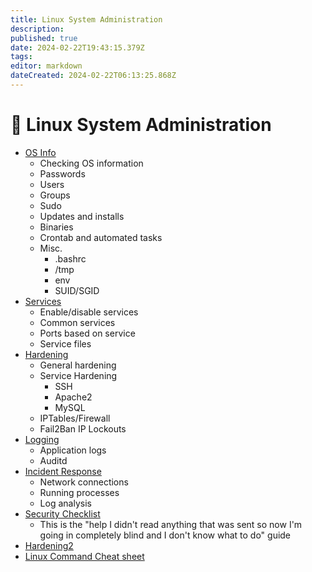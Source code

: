 ```yaml
---
title: Linux System Administration
description: 
published: true
date: 2024-02-22T19:43:15.379Z
tags: 
editor: markdown
dateCreated: 2024-02-22T06:13:25.868Z
---
```


# 🐧 Linux System Administration

- [OS Info](os-info.md)
	- Checking OS information
	- Passwords
	- Users
	- Groups
	- Sudo
	- Updates and installs
	- Binaries
	- Crontab and automated tasks
	- Misc.
		- .bashrc
		- /tmp
		- env
		- SUID/SGID
- [Services](services.md)
	- Enable/disable services
	- Common services
	- Ports based on service
	- Service files
- [Hardening](hardening.md)
	- General hardening
	- Service Hardening
		- SSH
		- Apache2
		- MySQL
	- IPTables/Firewall
	- Fail2Ban IP Lockouts
- [Logging](logging.md)
	- Application logs
	- Auditd
- [Incident Response](incident-response.md)
	- Network connections
	- Running processes
	- Log analysis
- [Security Checklist](security-checklist.md)
	- This is the "help I didn't read anything that was sent so now I'm going in completely blind and I don't know what to do" guide
- [Hardening2](hardening2.md)
- [Linux Command Cheat sheet](linux-command-cheatsheet.md)